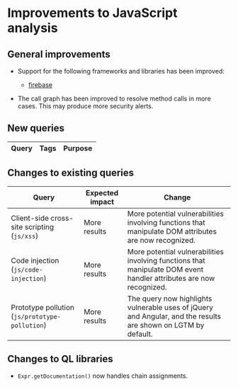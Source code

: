 # Improvements to JavaScript analysis

## General improvements

* Support for the following frameworks and libraries has been improved:
  - [firebase](https://www.npmjs.com/package/firebase)

* The call graph has been improved to resolve method calls in more cases. This may produce more security alerts.

## New queries

| **Query**                                                                 | **Tags**                                                          | **Purpose**                                                                                                                                                                            |
|---------------------------------------------------------------------------|-------------------------------------------------------------------|----------------------------------------------------------------------------------------------------------------------------------------------------------------------------------------|


## Changes to existing queries

| **Query**                      | **Expected impact**          | **Change**                                                                |
|--------------------------------|------------------------------|---------------------------------------------------------------------------|
| Client-side cross-site scripting (`js/xss`) | More results | More potential vulnerabilities involving functions that manipulate DOM attributes are now recognized. |
| Code injection (`js/code-injection`) | More results | More potential vulnerabilities involving functions that manipulate DOM event handler attributes are now recognized. |
| Prototype pollution (`js/prototype-pollution`) | More results | The query now highlights vulnerable uses of jQuery and Angular, and the results are shown on LGTM by default. |

## Changes to QL libraries

* `Expr.getDocumentation()` now handles chain assignments.

